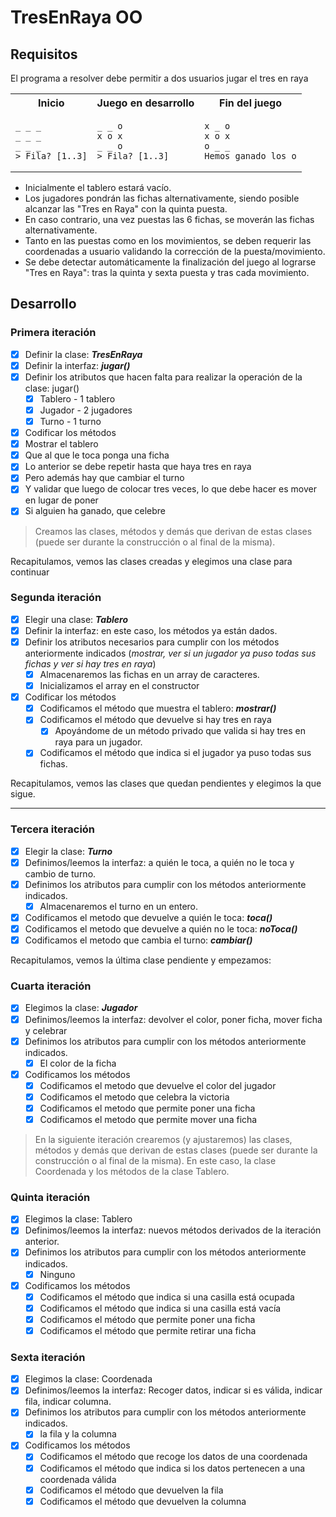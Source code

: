 # TresEnRaya OO

## Requisitos

El programa a resolver debe permitir a dos usuarios jugar el tres en raya

<div align=center>

<table>
  <tr><th>Inicio</th><th>Juego en desarrollo</th><th>Fin del juego</th></tr>
<tr>
<td>

```
_ _ _ 
_ _ _ 
_ _ _ 
> Fila? [1..3]
```
</td>
<td>

```
_ _ o 
x o x 
_ _ o 
> Fila? [1..3]
```
</td>
<td>

```
x _ o 
x o x 
o _ _ 
Hemos ganado los o
```    
</td>
</tr>
</table>

</div>

- Inicialmente el tablero estará vacío.
- Los jugadores pondrán las fichas alternativamente, siendo posible alcanzar las "Tres en Raya" con la quinta puesta.
- En caso contrario, una vez puestas las 6 fichas, se moverán las fichas alternativamente.
- Tanto en las puestas como en los movimientos, se deben requerir las coordenadas a usuario validando la corrección de la puesta/movimiento.
- Se debe detectar automáticamente la finalización del juego al lograrse "Tres en Raya": tras la quinta y sexta puesta y tras cada movimiento.



## Desarrollo

### Primera iteración

- [x] Definir la clase: ***TresEnRaya***
- [x] Definir la interfaz: ***jugar()***
- [x] Definir los atributos que hacen falta para realizar la operación de la clase: jugar()
  - [x] Tablero - 1 tablero
  - [x] Jugador - 2 jugadores
  - [x] Turno - 1 turno
- [x]  Codificar los métodos
  - [x] Mostrar el tablero
  - [x] Que al que le toca ponga una ficha
  - [x] Lo anterior se debe repetir hasta que haya tres en raya
  - [x] Pero además hay que cambiar el turno
  - [x] Y validar que luego de colocar tres veces, lo que debe hacer es mover en lugar de poner
  - [x] Si alguien ha ganado, que celebre

> Creamos las clases, métodos y demás que derivan de estas clases (puede ser durante la construcción o al final de la misma).

Recapitulamos, vemos las clases creadas y elegimos una clase para continuar

### Segunda iteración

- [x] Elegir una clase: ***Tablero***
- [x] Definir la interfaz: en este caso, los métodos ya están dados.
- [x] Definir los atributos necesarios para cumplir con los métodos anteriormente indicados (*mostrar, ver si un jugador ya puso todas sus fichas y ver si hay tres en raya*)
  - [x] Almacenaremos las fichas en un array de caracteres.
  - [x] Inicializamos el array en el constructor
- [x] Codificar los métodos
  - [x] Codificamos el método que muestra el tablero: ***mostrar()***
  - [x] Codificamos el método que devuelve si hay tres en raya
    - [x] Apoyándome de un método privado que valida si hay tres en raya para un jugador.
  - [x] Codificamos el método que indica si el jugador ya puso todas sus fichas.

Recapitulamos, vemos las clases que quedan pendientes y elegimos la que sigue.

---

### Tercera iteración

- [x] Elegir la clase: ***Turno***
- [x] Definimos/leemos la interfaz: a quién le toca, a quién no le toca y cambio de turno.
- [x] Definimos los atributos para cumplir con los métodos anteriormente indicados.
  - [x] Almacenaremos el turno en un entero.
- [x] Codificamos el metodo que devuelve a quién le toca: ***toca()***
- [x] Codificamos el metodo que devuelve a quién no le toca: ***noToca()***
- [x] Codificamos el metodo que cambia el turno: ***cambiar()***

Recapitulamos, vemos la última clase pendiente y empezamos:

### Cuarta iteración

- [x] Elegimos la clase: ***Jugador***
- [x] Definimos/leemos la interfaz: devolver el color, poner ficha, mover ficha y celebrar
- [x] Definimos los atributos para cumplir con los métodos anteriormente indicados.
  - [x] El color de la ficha
- [x] Codificamos los métodos
  - [x] Codificamos el metodo que devuelve el color del jugador
  - [x] Codificamos el metodo que celebra la victoria
  - [x] Codificamos el metodo que permite poner una ficha
  - [x] Codificamos el metodo que permite mover una ficha

> En la siguiente iteración crearemos (y ajustaremos) las clases, métodos y demás que derivan de estas clases (puede ser durante la construcción o al final de la misma). En este caso, la clase Coordenada y los métodos de la clase Tablero.

### Quinta iteración

- [x] Elegimos la clase: Tablero
- [x] Definimos/leemos la interfaz: nuevos métodos derivados de la iteración anterior.
- [x] Definimos los atributos para cumplir con los métodos anteriormente indicados.
  - [x] Ninguno
- [x] Codificamos los métodos
  - [x] Codificamos el método que indica si una casilla está ocupada
  - [x] Codificamos el método que indica si una casilla está vacía
  - [x] Codificamos el método que permite poner una ficha
  - [x] Codificamos el método que permite retirar una ficha

### Sexta iteración

- [x] Elegimos la clase: Coordenada
- [x] Definimos/leemos la interfaz: Recoger datos, indicar si es válida, indicar fila, indicar columna.
- [x] Definimos los atributos para cumplir con los métodos anteriormente indicados.
  - [x] la fila y la columna
- [x] Codificamos los métodos
  - [x] Codificamos el método que recoge los datos de una coordenada
  - [x] Codificamos el método que indica si los datos pertenecen a una coordenada válida
  - [x] Codificamos el método que devuelven la fila
  - [x] Codificamos el método que devuelven la columna
